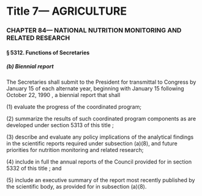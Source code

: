
# Title 7— AGRICULTURE
### CHAPTER 84— NATIONAL NUTRITION MONITORING AND RELATED RESEARCH
#### § 5312. Functions of Secretaries
##### (b) Biennial report

The Secretaries shall submit to the President for transmittal to Congress by January 15 of each alternate year, beginning with January 15 following October 22, 1990 , a biennial report that shall

(1) evaluate the progress of the coordinated program;

(2) summarize the results of such coordinated program components as are developed under section 5313 of this title ;

(3) describe and evaluate any policy implications of the analytical findings in the scientific reports required under subsection (a)(8), and future priorities for nutrition monitoring and related research;

(4) include in full the annual reports of the Council provided for in section 5332 of this title ; and

(5) include an executive summary of the report most recently published by the scientific body, as provided for in subsection (a)(8).
